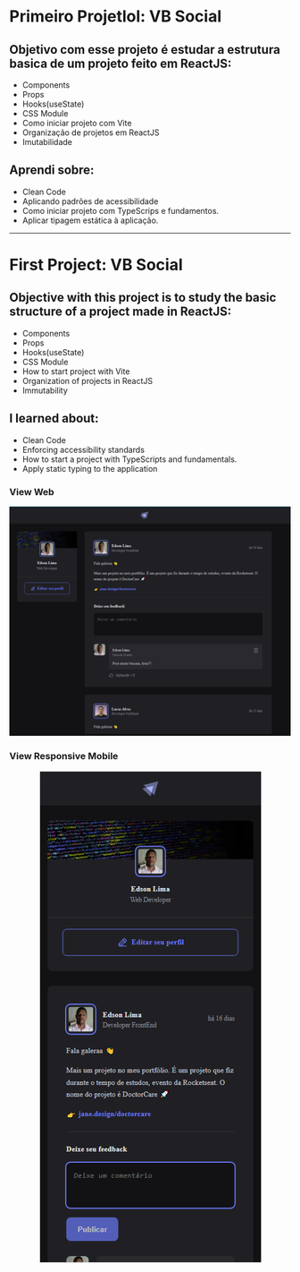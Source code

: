 # Primeiro Projetlol: VB Social

## Objetivo com esse projeto é estudar a estrutura basica de um projeto feito em ReactJS:

- Components
- Props
- Hooks(useState)
- CSS Module
- Como iniciar projeto com Vite
- Organização de projetos em ReactJS
- Imutabilidade

## Aprendi sobre:

- Clean Code
- Aplicando padrões de acessibilidade
- Como iniciar projeto com TypeScrips e fundamentos.
- Aplicar tipagem estática à aplicação.

---

# First Project: VB Social

## Objective with this project is to study the basic structure of a project made in ReactJS:

- Components
- Props
- Hooks(useState)
- CSS Module
- How to start project with Vite
- Organization of projects in ReactJS
- Immutability

## I learned about:

- Clean Code
- Enforcing accessibility standards
- How to start a project with TypeScripts and fundamentals.
- Apply static typing to the application

### View Web

<p align="center">	
	<img alt="App Portfolio" src="./public/vb-social-web.png" widht="60%">		
</p>

### View Responsive Mobile

<p align="center">	
	<img alt="App Portfolio" src="./public/vb-social-responsivo.png" widht="60%">		
</p>

